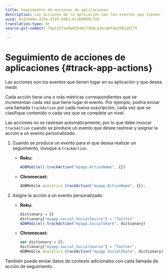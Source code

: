 ```yaml
---
title: Seguimiento de acciones de aplicaciones
description: Las acciones de la aplicación son los eventos que tienen lugar en su aplicación y que desea medir.
uuid: 9cdc048a-419a-4725-bd61-6ca6d909cf10
translation-type: ht
source-git-commit: 7da115fae0a05548173e8ca3ec68fae250128775

---
```



# Seguimiento de acciones de aplicaciones {#track-app-actions}

Las acciones son los eventos que tienen lugar en su aplicación y que desea medir.

Cada acción tiene una o más métricas correspondientes que se incrementan cada vez que tiene lugar el evento. Por ejemplo, podría enviar una llamada `trackAction` por cada nueva suscripción, cada vez que se clasifique contenido o cada vez que se complete un nivel.

Las acciones no se rastrean automáticamente, por lo que debe invocar `trackAction` cuando se produce un evento que desee rastrear y asignar la acción a un evento personalizado.

1. Cuando se produce un evento para el que desea realizar un seguimiento, invoque a `trackAction`.

   * **Roku:**

      ```js
      ADBMobile().trackAction("myapp.ActionName", {})
      ```

   * **Chromecast:**

      ```js
      ADBMobile.analytics.trackAction("myapp.ActionName", {});
      ```

1. Asigne la acción a un evento personalizado.

   * **Roku:**

      ```js
      dictionary = {} 
      dictionary["myapp.social.SocialSource"] = "Twitter"  
      ADBMobile().trackAction("myapp.SocialShare", dictionary)
      ```

   * **Chromecast:**

      ```js
      var dictionary = {}; 
      dictionary["myapp.social.SocialSource"] = "Twitter"; 
      ADBMobile.analytics.trackAction("myapp.SocialShare", dictionary);
      ```

También puede enviar datos de contexto adicionales con cada llamada de acción de seguimiento.

